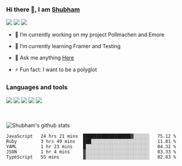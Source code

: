 ### Hi there 👋, I am <a href="https://shubhski.dev/" target="_blank">Shubham</a>

<a href="https://twitter.com/shubhski" target="_blank"><img src="https://img.icons8.com/color/48/000000/twitter.png"/></a>
<a href="https://www.linkedin.com/in/shubhski/" target="_blank"><img src="https://img.icons8.com/fluent/48/000000/linkedin.png"/></a>
<a href="mailto:shubham88ingh@gmail.com"><img src="https://img.icons8.com/ios/48/000000/important-mail.png"/></a>

- 🔭 I’m currently working on  my project Pollmachen and Emore
- 🌱 I’m currently learning Framer and Testing 

- 💬 Ask me anything [Here](https://github.com/shubhsk88/shubhsk88/issues)
- ⚡ Fun fact: I want to be a polyglot 

### Languages and tools


<div>
<img src="https://img.icons8.com/plasticine/48/000000/react.png"/>
<img src="https://img.icons8.com/color/48/000000/graphql.png"/>
<img src="https://img.icons8.com/color/48/000000/javascript.png"/>
<img src="https://img.icons8.com/color/48/000000/mongodb.png"/>
<img src="https://img.icons8.com/color/48/000000/nodejs.png"/>
</div>
<br/>
<br/>


![Shubham's github stats](https://github-readme-stats.vercel.app/api?username=shubhsk88&count_private=true&theme=theme=radical)

<!--START_SECTION:waka-->
```text
JavaScript   24 hrs 21 mins  ██████████████████▓░░░░░░   75.12 % 
Ruby         3 hrs 49 mins   ███░░░░░░░░░░░░░░░░░░░░░░   11.81 % 
YAML         1 hr 23 mins    █░░░░░░░░░░░░░░░░░░░░░░░░   04.32 % 
JSON         1 hr 4 mins     ▓░░░░░░░░░░░░░░░░░░░░░░░░   03.33 % 
TypeScript   55 mins         ▓░░░░░░░░░░░░░░░░░░░░░░░░   02.83 % 
```
<!--END_SECTION:waka-->



